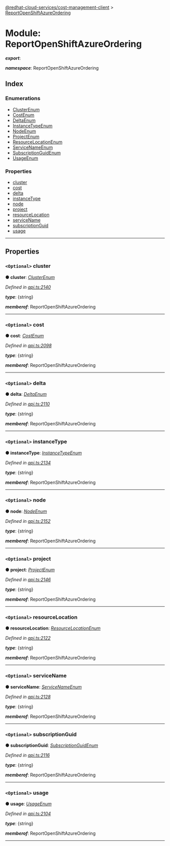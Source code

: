 [@redhat-cloud-services/cost-management-client](../README.md) > [ReportOpenShiftAzureOrdering](../modules/reportopenshiftazureordering.md)

# Module: ReportOpenShiftAzureOrdering

*__export__*: 

*__namespace__*: ReportOpenShiftAzureOrdering

## Index

### Enumerations

* [ClusterEnum](../enums/reportopenshiftazureordering.clusterenum.md)
* [CostEnum](../enums/reportopenshiftazureordering.costenum.md)
* [DeltaEnum](../enums/reportopenshiftazureordering.deltaenum.md)
* [InstanceTypeEnum](../enums/reportopenshiftazureordering.instancetypeenum.md)
* [NodeEnum](../enums/reportopenshiftazureordering.nodeenum.md)
* [ProjectEnum](../enums/reportopenshiftazureordering.projectenum.md)
* [ResourceLocationEnum](../enums/reportopenshiftazureordering.resourcelocationenum.md)
* [ServiceNameEnum](../enums/reportopenshiftazureordering.servicenameenum.md)
* [SubscriptionGuidEnum](../enums/reportopenshiftazureordering.subscriptionguidenum.md)
* [UsageEnum](../enums/reportopenshiftazureordering.usageenum.md)

### Properties

* [cluster](reportopenshiftazureordering.md#cluster)
* [cost](reportopenshiftazureordering.md#cost)
* [delta](reportopenshiftazureordering.md#delta)
* [instanceType](reportopenshiftazureordering.md#instancetype)
* [node](reportopenshiftazureordering.md#node)
* [project](reportopenshiftazureordering.md#project)
* [resourceLocation](reportopenshiftazureordering.md#resourcelocation)
* [serviceName](reportopenshiftazureordering.md#servicename)
* [subscriptionGuid](reportopenshiftazureordering.md#subscriptionguid)
* [usage](reportopenshiftazureordering.md#usage)

---

## Properties

<a id="cluster"></a>

### `<Optional>` cluster

**● cluster**: *[ClusterEnum](../enums/reportopenshiftazureordering.clusterenum.md)*

*Defined in [api.ts:2140](https://github.com/RedHatInsights/javascript-clients/blob/master/packages/cost-management/api.ts#L2140)*

*__type__*: {string}

*__memberof__*: ReportOpenShiftAzureOrdering

___
<a id="cost"></a>

### `<Optional>` cost

**● cost**: *[CostEnum](../enums/reportopenshiftazureordering.costenum.md)*

*Defined in [api.ts:2098](https://github.com/RedHatInsights/javascript-clients/blob/master/packages/cost-management/api.ts#L2098)*

*__type__*: {string}

*__memberof__*: ReportOpenShiftAzureOrdering

___
<a id="delta"></a>

### `<Optional>` delta

**● delta**: *[DeltaEnum](../enums/reportopenshiftazureordering.deltaenum.md)*

*Defined in [api.ts:2110](https://github.com/RedHatInsights/javascript-clients/blob/master/packages/cost-management/api.ts#L2110)*

*__type__*: {string}

*__memberof__*: ReportOpenShiftAzureOrdering

___
<a id="instancetype"></a>

### `<Optional>` instanceType

**● instanceType**: *[InstanceTypeEnum](../enums/reportopenshiftazureordering.instancetypeenum.md)*

*Defined in [api.ts:2134](https://github.com/RedHatInsights/javascript-clients/blob/master/packages/cost-management/api.ts#L2134)*

*__type__*: {string}

*__memberof__*: ReportOpenShiftAzureOrdering

___
<a id="node"></a>

### `<Optional>` node

**● node**: *[NodeEnum](../enums/reportopenshiftazureordering.nodeenum.md)*

*Defined in [api.ts:2152](https://github.com/RedHatInsights/javascript-clients/blob/master/packages/cost-management/api.ts#L2152)*

*__type__*: {string}

*__memberof__*: ReportOpenShiftAzureOrdering

___
<a id="project"></a>

### `<Optional>` project

**● project**: *[ProjectEnum](../enums/reportopenshiftazureordering.projectenum.md)*

*Defined in [api.ts:2146](https://github.com/RedHatInsights/javascript-clients/blob/master/packages/cost-management/api.ts#L2146)*

*__type__*: {string}

*__memberof__*: ReportOpenShiftAzureOrdering

___
<a id="resourcelocation"></a>

### `<Optional>` resourceLocation

**● resourceLocation**: *[ResourceLocationEnum](../enums/reportopenshiftazureordering.resourcelocationenum.md)*

*Defined in [api.ts:2122](https://github.com/RedHatInsights/javascript-clients/blob/master/packages/cost-management/api.ts#L2122)*

*__type__*: {string}

*__memberof__*: ReportOpenShiftAzureOrdering

___
<a id="servicename"></a>

### `<Optional>` serviceName

**● serviceName**: *[ServiceNameEnum](../enums/reportopenshiftazureordering.servicenameenum.md)*

*Defined in [api.ts:2128](https://github.com/RedHatInsights/javascript-clients/blob/master/packages/cost-management/api.ts#L2128)*

*__type__*: {string}

*__memberof__*: ReportOpenShiftAzureOrdering

___
<a id="subscriptionguid"></a>

### `<Optional>` subscriptionGuid

**● subscriptionGuid**: *[SubscriptionGuidEnum](../enums/reportopenshiftazureordering.subscriptionguidenum.md)*

*Defined in [api.ts:2116](https://github.com/RedHatInsights/javascript-clients/blob/master/packages/cost-management/api.ts#L2116)*

*__type__*: {string}

*__memberof__*: ReportOpenShiftAzureOrdering

___
<a id="usage"></a>

### `<Optional>` usage

**● usage**: *[UsageEnum](../enums/reportopenshiftazureordering.usageenum.md)*

*Defined in [api.ts:2104](https://github.com/RedHatInsights/javascript-clients/blob/master/packages/cost-management/api.ts#L2104)*

*__type__*: {string}

*__memberof__*: ReportOpenShiftAzureOrdering

___

